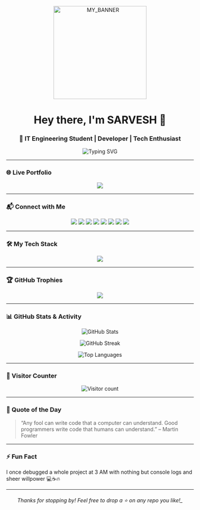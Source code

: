 <p align="center">
  <img src="./MY_LOGO.png" height="250" width="250" alt="MY_BANNER"/>
</p>

<h1 align="center">Hey there, I'm SARVESH 👋</h1>
<h3 align="center">🚀 IT Engineering Student | Developer | Tech Enthusiast</h3>

<p align="center">
  <img src="https://readme-typing-svg.herokuapp.com?font=Fira+Code&weight=600&size=20&pause=1000&color=F50010&center=true&vCenter=true&width=500&lines=Code.+Debug.+Repeat.;Love+to+build+cool+things!;Let's+Collaborate+and+learn+together!;" alt="Typing SVG" />
</p>

---

### 🌐 Live Portfolio

<p align="center">
  <a href="https://varad1455.github.io/MY-PORTFOLIO/" target="_blank">
    <img src="https://img.shields.io/badge/😍👉🏻%20Visit%20My%20Portfolio-121013?style=for-the-badge&logo=vercel&logoColor=white" />
  </a>
</p>

---

### 📬 Connect with Me

<p align="center">
  <a href="mailto:your-argadevarad14@gmail.com@example.com"><img src="https://img.shields.io/badge/Gmail-D14836?style=for-the-badge&logo=gmail&logoColor=white" /></a>
  <a href="https://linkedin.com/in/varad-argade" target="_blank"><img src="https://img.shields.io/badge/LinkedIn-0077B5?style=for-the-badge&logo=linkedin&logoColor=white" /></a>
  <a href="https://github.com/Varad1455"><img src="https://img.shields.io/badge/GitHub-181717?style=for-the-badge&logo=github&logoColor=white" /></a>
  <a href="https://instagram.com/mr.varad1455" target="_blank"><img src="https://img.shields.io/badge/Instagram-E4405F?style=for-the-badge&logo=instagram&logoColor=white" /></a>
   <a href="https://www.threads.net/mr.varad1455" target="_blank"><img src="https://img.shields.io/badge/Threads-000000?style=for-the-badge&logo=threads&logoColor=white" /></a>
  <a href="https://facebook.com/mr.varad1455" target="_blank"><img src="https://img.shields.io/badge/Facebook-1877F2?style=for-the-badge&logo=facebook&logoColor=white" /></a>
  <a href="https://twitter.com/mr_varad1455" target="_blank"><img src="https://img.shields.io/badge/X-000000?style=for-the-badge&logo=x&logoColor=white" /></a>
  <a href="https://snapchat.com/add/mr.varad1455" target="_blank"><img src="https://img.shields.io/badge/Snapchat-FFFC00?style=for-the-badge&logo=snapchat&logoColor=000000" /></a>
  
  

  
</p>

---

### 🛠️ My Tech Stack

<p align="center">
  <img src="https://skillicons.dev/icons?i=html,css,js,react,nodejs,express,mongodb,git,github,vscode,figma,cpp,python" />
</p>

---

### 🏆 GitHub Trophies

<p align="center">
  <img src="https://github-profile-trophy.vercel.app/?username=Varad1455&theme=tokyonight&margin-w=15&no-bg=true&title=Stars,Followers,Commits,Repositories,PullRequest" />
</p>

---

### 📊 GitHub Stats & Activity

<p align="center">
  <img src="https://github-readme-stats.vercel.app/api?username=Varad1455&show_icons=true&theme=tokyonight&border_radius=10&hide_title=false" alt="GitHub Stats" />
</p>

<p align="center">
  <img src="https://github-readme-streak-stats.herokuapp.com/?user=Varad1455&theme=tokyonight&fire=DD2727" alt="GitHub Streak" />
</p>

<p align="center">
  <img src="https://github-readme-stats.vercel.app/api/top-langs/?username=Varad1455&layout=compact&theme=tokyonight" alt="Top Languages" />
</p>

---

### 👀 Visitor Counter

<p align="center">
  <img src="https://komarev.com/ghpvc/?username=Varad1455&style=flat-square&color=brightgreen" alt="Visitor count" />
</p>

---

### 💬 Quote of the Day

> “Any fool can write code that a computer can understand. Good programmers write code that humans can understand.” – Martin Fowler

---

### ⚡ Fun Fact

I once debugged a whole project at 3 AM with nothing but console logs and sheer willpower 💻☕🔥

---

<h6 align="center">Thanks for stopping by! Feel free to drop a ⭐ on any repo you like!_</h6>
